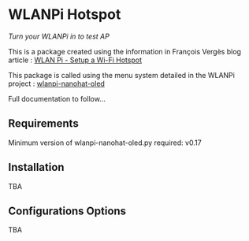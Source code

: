 # WLANPi Hotspot
*Turn your WLANPi in to test AP*

This is a package created using the information in François Vergès blog article : [WLAN Pi - Setup a Wi-Fi Hotspot](https://www.semfionetworks.com/blog/wlan-pi-setup-a-wi-fi-hotspot)

This package is called using the menu system detailed in the WLANPi project : [wlanpi-nanohat-oled](https://github.com/WLAN-Pi/wlanpi-nanohat-oled)

Full documentation to follow...

## Requirements

Minimum version of wlanpi-nanohat-oled.py required: v0.17

## Installation

TBA


## Configurations Options

TBA
